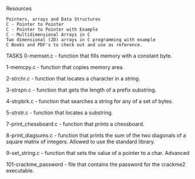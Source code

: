 Resources

    Pointers, arrays and Data Structures
    C - Pointer to Pointer
    C - Pointer to Pointer with Example
    C - Multidimensional Arrays in C
    Two dimensional (2D) arrays in C programming with example
    C Books and PDF's to check out and use as reference.
TASKS
0-memset.c - function that fills memory with a constant byte.

1-memcpy.c - function that copies memory area.

2-strchr.c - function that locates a character in a string.

3-strspn.c - function that gets the length of a prefix substring.

4-strpbrk.c - function that searches a string for any of a set of bytes.

5-strstr.c - function that locates a substring.

7-print_chessboard.c - function that prints a chessboard.

8-print_diagsums.c - function that prints the sum of the two diagonals of a square matrix of integers. Allowed to use the standard library.

9-set_string.c - function that sets the value of a pointer to a char.
Advanced

101-crackme_password - file that contains the password for the crackme2 executable.